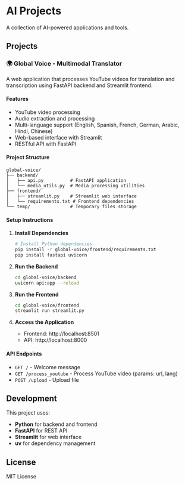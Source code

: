 # AI Projects

A collection of AI-powered applications and tools.

## Projects

### 🌍 Global Voice - Multimodal Translator

A web application that processes YouTube videos for translation and transcription using FastAPI backend and Streamlit frontend.

#### Features
- YouTube video processing
- Audio extraction and processing
- Multi-language support (English, Spanish, French, German, Arabic, Hindi, Chinese)
- Web-based interface with Streamlit
- RESTful API with FastAPI

#### Project Structure
```
global-voice/
├── backend/
│   ├── api.py          # FastAPI application
│   └── media_utils.py  # Media processing utilities
├── frontend/
│   ├── streamlit.py    # Streamlit web interface
│   └── requirements.txt # Frontend dependencies
└── temp/               # Temporary files storage
```

#### Setup Instructions

1. **Install Dependencies**
   ```bash
   # Install Python dependencies
   pip install -r global-voice/frontend/requirements.txt
   pip install fastapi uvicorn
   ```

2. **Run the Backend**
   ```bash
   cd global-voice/backend
   uvicorn api:app --reload
   ```

3. **Run the Frontend**
   ```bash
   cd global-voice/frontend
   streamlit run streamlit.py
   ```

4. **Access the Application**
   - Frontend: http://localhost:8501
   - API: http://localhost:8000

#### API Endpoints

- `GET /` - Welcome message
- `GET /process_youtube` - Process YouTube video (params: url, lang)
- `POST /upload` - Upload file

## Development

This project uses:
- **Python** for backend and frontend
- **FastAPI** for REST API
- **Streamlit** for web interface
- **uv** for dependency management

## License

MIT License
